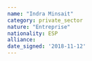 ```yaml
---
name: "Indra Minsait"
category: private_sector
nature: "Entreprise"
nationality: ESP
alliance: 
date_signed: '2018-11-12'
---
```

    